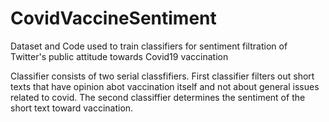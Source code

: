 # CovidVaccineSentiment
Dataset and Code used to train classifiers for sentiment filtration of Twitter's public attitude towards Covid19 vaccination

Classifier consists of two serial classfifiers. First classifier filters out short texts that have opinion abot vaccination itself and not about general issues related to covid.
The second classiffier determines the sentiment of the short text toward vaccination.
